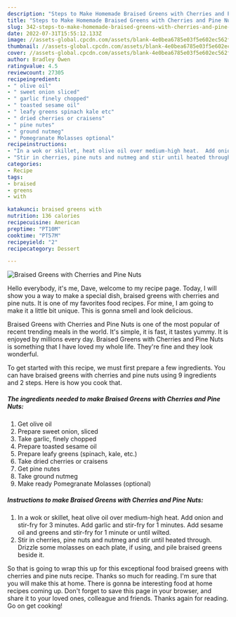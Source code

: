 ```yaml
---
description: "Steps to Make Homemade Braised Greens with Cherries and Pine Nuts"
title: "Steps to Make Homemade Braised Greens with Cherries and Pine Nuts"
slug: 342-steps-to-make-homemade-braised-greens-with-cherries-and-pine-nuts
date: 2022-07-31T15:55:12.133Z
image: //assets-global.cpcdn.com/assets/blank-4e0bea6785e03f5e602ec562f230caae08da540cada707380b4fe1bbebba43da.png
thumbnail: //assets-global.cpcdn.com/assets/blank-4e0bea6785e03f5e602ec562f230caae08da540cada707380b4fe1bbebba43da.png
cover: //assets-global.cpcdn.com/assets/blank-4e0bea6785e03f5e602ec562f230caae08da540cada707380b4fe1bbebba43da.png
author: Bradley Owen
ratingvalue: 4.5
reviewcount: 27305
recipeingredient:
- " olive oil"
- " sweet onion sliced"
- " garlic finely chopped"
- " toasted sesame oil"
- " leafy greens spinach kale etc"
- " dried cherries or craisens"
- " pine nutes"
- " ground nutmeg"
- " Pomegranate Molasses optional"
recipeinstructions:
- "In a wok or skillet, heat olive oil over medium-high heat.  Add onion and stir-fry for 3 minutes.  Add garlic and stir-fry for 1 minutes.  Add sesame oil and greens and stir-fry for 1 minute or until wilted."
- "Stir in cherries, pine nuts and nutmeg and stir until heated through.  Drizzle some molasses on each plate, if using, and pile braised greens beside it."
categories:
- Recipe
tags:
- braised
- greens
- with

katakunci: braised greens with 
nutrition: 136 calories
recipecuisine: American
preptime: "PT10M"
cooktime: "PT57M"
recipeyield: "2"
recipecategory: Dessert

---
```



![Braised Greens with Cherries and Pine Nuts](//assets-global.cpcdn.com/assets/blank-4e0bea6785e03f5e602ec562f230caae08da540cada707380b4fe1bbebba43da.png)

Hello everybody, it's me, Dave, welcome to my recipe page. Today, I will show you a way to make a special dish, braised greens with cherries and pine nuts. It is one of my favorites food recipes. For mine, I am going to make it a little bit unique. This is gonna smell and look delicious.

Braised Greens with Cherries and Pine Nuts is one of the most popular of recent trending meals in the world. It's simple, it is fast, it tastes yummy. It is enjoyed by millions every day. Braised Greens with Cherries and Pine Nuts is something that I have loved my whole life. They're fine and they look wonderful.




To get started with this recipe, we must first prepare a few ingredients. You can have braised greens with cherries and pine nuts using 9 ingredients and 2 steps. Here is how you cook that.

<!--inarticleads1-->

##### The ingredients needed to make Braised Greens with Cherries and Pine Nuts:

1. Get  olive oil
1. Prepare  sweet onion, sliced
1. Take  garlic, finely chopped
1. Prepare  toasted sesame oil
1. Prepare  leafy greens (spinach, kale, etc.)
1. Take  dried cherries or craisens
1. Get  pine nutes
1. Take  ground nutmeg
1. Make ready  Pomegranate Molasses (optional)




<!--inarticleads2-->

##### Instructions to make Braised Greens with Cherries and Pine Nuts:

1. In a wok or skillet, heat olive oil over medium-high heat.  Add onion and stir-fry for 3 minutes.  Add garlic and stir-fry for 1 minutes.  Add sesame oil and greens and stir-fry for 1 minute or until wilted.
1. Stir in cherries, pine nuts and nutmeg and stir until heated through.  Drizzle some molasses on each plate, if using, and pile braised greens beside it.




So that is going to wrap this up for this exceptional food braised greens with cherries and pine nuts recipe. Thanks so much for reading. I'm sure that you will make this at home. There is gonna be interesting food at home recipes coming up. Don't forget to save this page in your browser, and share it to your loved ones, colleague and friends. Thanks again for reading. Go on get cooking!
